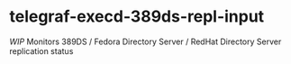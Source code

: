 # telegraf-execd-389ds-repl-input
*WIP* Monitors 389DS / Fedora Directory Server / RedHat Directory Server replication status
